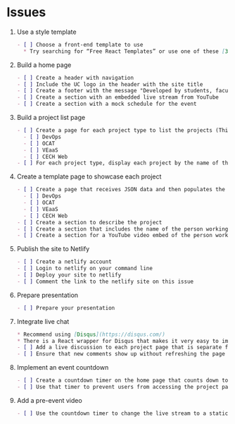 # Issues

1. Use a style template

    ```md
    - [ ] Choose a front-end template to use
      * Try searching for “Free React Templates” or use one of these [35 Free React Templates](https://dev.to/davidepacilio/35-free-react-templates-and-themes-32ci)
    ```

2. Build a home page

    ```md
    - [ ] Create a header with navigation
    - [ ] Include the UC logo in the header with the site title
    - [ ] Create a footer with the message "Developed by students, faculty, and alumni at the Information Technology Solutions Center"
    - [ ] Create a section with an embedded live stream from YouTube
    - [ ] Create a section with a mock schedule for the event
    ```

3. Build a project list page

    ```md
    - [ ] Create a page for each project type to list the projects (This can be one template page that receives JSON data to populate the title and projects, but doesn’t have to be)
      - [ ] DevOps
      - [ ] OCAT
      - [ ] VEaaS
      - [ ] CECH Web
    - [ ] For each project type, display each project by the name of the person working on it. Find a way to make this look better than just a list of links.
    ```

4. Create a template page to showcase each project

    ```md
    - [ ] Create a page that receives JSON data and then populates the template page with the required information. There might be a different template page for each project type, but there doesn't have to be
      - [ ] DevOps
      - [ ] OCAT
      - [ ] VEaaS
      - [ ] CECH Web
    - [ ] Create a section to describe the project
    - [ ] Create a section that includes the name of the person working on the project
    - [ ] Create a section for a YouTube video embed of the person working on the project explaining the project (use any placeholder video for now)
    ```

5. Publish the site to Netlify

    ```md
    - [ ] Create a netlify account
    - [ ] Login to netlify on your command line
    - [ ] Deploy your site to netlify
    - [ ] Comment the link to the netlify site on this issue
    ```

6. Prepare presentation

    ```md
    - [ ] Prepare your presentation
    ```

7. Integrate live chat

    ```md
    * Recommend using [Disqus](https://disqus.com/)
    * There is a React wrapper for Disqus that makes it very easy to implement called [Disqus-React](https://www.npmjs.com/package/disqus-react)
    - [ ] Add a live discussion to each project page that is separate from the other project pages (i.e. commenting on one project only shows on the one project)
    - [ ] Ensure that new comments show up without refreshing the page
    ```

8. Implement an event countdown

    ```md
    - [ ] Create a countdown timer on the home page that counts down to the start of the event
    - [ ] Use that timer to prevent users from accessing the project pages until the countdown is complete
    ```

9. Add a pre-event video

    ```md
    - [ ] Use the countdown timer to change the live stream to a static video until the the event starts
    ```
